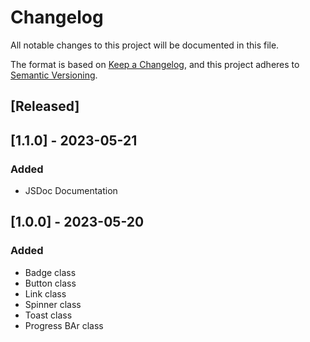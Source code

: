 # Changelog

All notable changes to this project will be documented in this file.

The format is based on [Keep a Changelog](https://keepachangelog.com/en/1.0.0/),
and this project adheres to [Semantic Versioning](https://semver.org/spec/v2.0.0.html).

## [Released]

## [1.1.0] - 2023-05-21

### Added

- JSDoc Documentation

## [1.0.0] - 2023-05-20

### Added

- Badge class
- Button class
- Link class
- Spinner class
- Toast class
- Progress BAr class